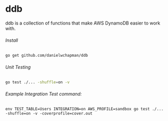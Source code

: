 # ddb
ddb is a collection of functions that make AWS DynamoDB easier to work with.

###### Install
```sh
go get github.com/danielwchapman/ddb              
```

###### Unit Testing
```sh
go test ./... -shuffle=on -v
```

###### Example Integration Test command:
```
env TEST_TABLE=Users INTEGRATION=on AWS_PROFILE=sandbox go test ./... -shuffle=on -v -coverprofile=cover.out
```
